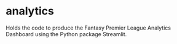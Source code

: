# analytics
Holds the code to produce the Fantasy Premier League Analytics Dashboard using the Python package Streamlit.
